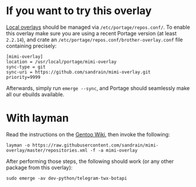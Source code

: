 # If you want to try this overlay

[Local overlays](https://wiki.gentoo.org/wiki/Overlay/Local_overlay) should be
managed via `/etc/portage/repos.conf/`.  To enable this overlay make sure you
are using a recent Portage version (at least `2.2.14`), and crate an
`/etc/portage/repos.conf/brother-overlay.conf` file containing precisely:

```
[mimi-overlay]
location = /usr/local/portage/mimi-overlay
sync-type = git
sync-uri = https://github.com/sandrain/mimi-overlay.git
priority=9999
```

Afterwards, simply run `emerge --sync`, and Portage should seamlessly make all
our ebuilds available.

# With layman

Read the instructions on the
[Gentoo Wiki](http://wiki.gentoo.org/wiki/Layman#Adding_custom_overlays),
then invoke the following:

```
layman -o https://raw.githubusercontent.com/sandrain/mimi-overlay/master/repositories.xml -f -a mimi-overlay
```

After performing those steps, the following should work (or any other package
from this overlay):

```
sudo emerge -av dev-python/telegram-twx-botapi
```
